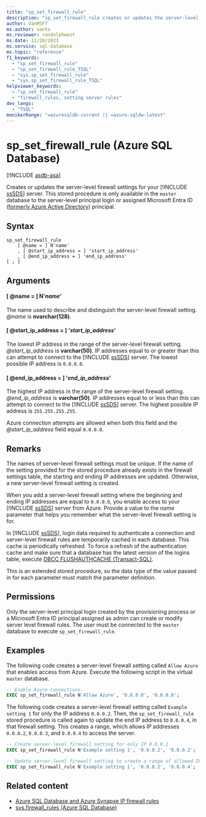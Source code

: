 ```yaml
---
title: "sp_set_firewall_rule"
description: "sp_set_firewall_rule creates or updates the server-level firewall settings for your Azure SQL Database server."
author: VanMSFT
ms.author: vanto
ms.reviewer: randolphwest
ms.date: 12/28/2023
ms.service: sql-database
ms.topic: "reference"
f1_keywords:
  - "sp_set_firewall_rule"
  - "sp_set_firewall_rule_TSQL"
  - "sys.sp_set_firewall_rule"
  - "sys.sp_set_firewall_rule_TSQL"
helpviewer_keywords:
  - "sp_set_firewall_rule"
  - "firewall_rules, setting server rules"
dev_langs:
  - "TSQL"
monikerRange: "=azuresqldb-current || =azure-sqldw-latest"
---
```

# sp_set_firewall_rule (Azure SQL Database)

[!INCLUDE [asdb-asa](../../includes/applies-to-version/asdb-asa.md)]

Creates or updates the server-level firewall settings for your [!INCLUDE [ssSDS](../../includes/sssds-md.md)] server. This stored procedure is only available in the `master` database to the server-level principal login or assigned Microsoft Entra ID ([formerly Azure Active Directory](/entra/fundamentals/new-name)) principal.

## Syntax

```syntaxsql
sp_set_firewall_rule
    [ @name = ] N'name'
    , [ @start_ip_address = ] 'start_ip_address'
    , [ @end_ip_address = ] 'end_ip_address'
[ ; ]
```

## Arguments

#### [ @name = ] N'*name*'

The name used to describe and distinguish the server-level firewall setting. *@name* is **nvarchar(128)**.

#### [ @start_ip_address = ] '*start_ip_address*'

The lowest IP address in the range of the server-level firewall setting. *@start_ip_address* is **varchar(50)**. IP addresses equal to or greater than this can attempt to connect to the [!INCLUDE [ssSDS](../../includes/sssds-md.md)] server. The lowest possible IP address is `0.0.0.0`.

#### [ @end_ip_address = ] '*end_ip_address*'

The highest IP address in the range of the server-level firewall setting. *@end_ip_address* is **varchar(50)**. IP addresses equal to or less than this can attempt to connect to the [!INCLUDE [ssSDS](../../includes/sssds-md.md)] server. The highest possible IP address is `255.255.255.255`.

Azure connection attempts are allowed when both this field and the *@start_ip_address* field equal `0.0.0.0`.

## Remarks

The names of server-level firewall settings must be unique. If the name of the setting provided for the stored procedure already exists in the firewall settings table, the starting and ending IP addresses are updated. Otherwise, a new server-level firewall setting is created.

When you add a server-level firewall setting where the beginning and ending IP addresses are equal to `0.0.0.0`, you enable access to your [!INCLUDE [ssSDS](../../includes/sssds-md.md)] server from Azure. Provide a value to the *name* parameter that helps you remember what the server-level firewall setting is for.

In [!INCLUDE [ssSDS](../../includes/sssds-md.md)], login data required to authenticate a connection and server-level firewall rules are temporarily cached in each database. This cache is periodically refreshed. To force a refresh of the authentication cache and make sure that a database has the latest version of the logins table, execute [DBCC FLUSHAUTHCACHE (Transact-SQL)](../../t-sql/database-console-commands/dbcc-flushauthcache-transact-sql.md).

This is an extended stored procedure, so the data type of the value passed in for each parameter must match the parameter definition.

## Permissions

Only the server-level principal login created by the provisioning process or a Microsoft Entra ID principal assigned as admin can create or modify server level firewall rules. The user must be connected to the `master` database to execute `sp_set_firewall_rule`.

## Examples

The following code creates a server-level firewall setting called `Allow Azure` that enables access from Azure. Execute the following script in the virtual `master` database.

```sql
-- Enable Azure connections.
EXEC sp_set_firewall_rule N'Allow Azure', '0.0.0.0', '0.0.0.0';
```

The following code creates a server-level firewall setting called `Example setting 1` for only the IP address `0.0.0.2`. Then, the `sp_set_firewall_rule` stored procedure is called again to update the end IP address to `0.0.0.4`, in that firewall setting. This creates a range, which allows IP addresses `0.0.0.2`, `0.0.0.3`, and `0.0.0.4` to access the server.

```sql
-- Create server-level firewall setting for only IP 0.0.0.2
EXEC sp_set_firewall_rule N'Example setting 1', '0.0.0.2', '0.0.0.2';

-- Update server-level firewall setting to create a range of allowed IP addresses
EXEC sp_set_firewall_rule N'Example setting 1', '0.0.0.2', '0.0.0.4';
```

## Related content

- [Azure SQL Database and Azure Synapse IP firewall rules](/azure/azure-sql/database/firewall-configure)
- [sys.firewall_rules (Azure SQL Database)](../system-catalog-views/sys-firewall-rules-azure-sql-database.md)
